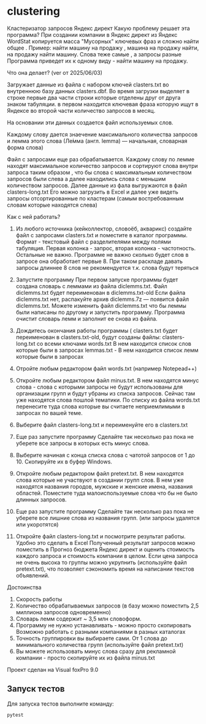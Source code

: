 # clustering
Кластеризатор запросов  Яндекс директ
Какую проблему решает  эта программа?
При создании компании в Яндекс директ из Яндекс WordStat копируется масса "Мусорных" ключевых фраз и сложно найти общее .  Пример: найти машину на продажу , машина на продажу найти, на продажу найти машину. Слова теже самые , а запросы разные
Программа приведет их к одному виду - найти машину на продажу.  

Что она делает? (ver от 2025/06/03)

Загружает данные из файла с набором ключей clasters.txt во внутреннюю базу данных clasters.dbf. Во время загрузки выделяет в строке первые два части строки которые отделены друг от друга знаком табуляции.
в первом находится ключевая фраза которую ищут в Яндексе во второй части количество запросов в месяц.

На основании эти данных создается файл используемых слов. 

Каждому слову дается знаечение максимального количества запросов и лемма этого слова (Ле́мма (англ. lemma) — начальная, словарная форма слова) 

Файл с запросами еще раз обрабатывается. Каждому слову по лемме находят максимальное количество запросов и сортируют слова внутри запроса таким образом , что бы слова с максимальным количеством запросов были слева а далее находились слова с меньшим количеством запросов.
Далее данные из фала выгружаются в файл clasters-long.txt Его можно загрузить в Excel и далее уже видеть запросы отсортированные по кластерам (самым востребованным словам которые находятся слева)

Как с ней работать?
1) Из любого источника (кейколлектор, словоёб, акварикс) создайте файл с запросами clasters.txt и поместите в каталог программы. Формат - текстовый файл 
   с разделителями между полями табуляция. Первая колонка - запрос, вторая колонка - частотность. Остальные не важно.
   Программе не важно сколько будет слов в запросе она обработает первые 8. При таком раскладе давать запросы длиннее 8 слов 
   не рекомендуется т.к. слова будут теряться
2) Запустите программу
    При первом запуске программы будет создана словарь с леммами из файла diclemms.txt. Файл diclemms.txt будет переименован в diclemms.txt-old
    Если файла diclemms.txt нет, распакуйте архив diclemms.7z — появится файл diclemms.txt.
    Можете изменить файл diclemms.txt  что бы леммы были написаны по другому и запустить программу. Программа очистит словарь лемм и заполнит 
    ее снова из файла.

3) Дождитесь окончания работы программы (
   clasters.txt будет переименован в clasters.txt-old, 
   будут созданы файлы: 
     clasters-long.txt со всеми ключами 
     words.txt В нем находится список слов которые были в запросах
     lemmas.txt - В нем находится список лемм которые были в запросах

5) Отройте любым редактором файл words.txt (например Notepead++)
   
6) Откройте любым редактором файл minus.txt. В нем находятся минус слова - слова с которыми запросы не будут использованы для организации групп и будут 
   убраны из списка запросов. Сейчас там уже находятся слова пошлой тематики. По списку из файла words.txt перенесите туда слова которые вы считаете неприемлимыми 
   в запросах по вашей теме.
   
7) Выберите файл clasters-long.txt и переименуйте его в clasters.txt
   
8) Еще раз запустите программу
   Сделайте так несколько раз пока не уберете все запросы в которых есть минус слова. 
   
9) Выберите начиная с конца списка слова с чатотой запросов от 1 до 10. Скопируйте их в буфер Windows.
    
10) Откройте любым редактором файл pretext.txt. В нем находятся слова которые не участвуют в создании групп слов. В нем уже находятся названия городов,
   мужские и женские имена, названия областей. Поместите туда малоиспользуемые слова что бы не было длинных запросов.

11) Еще раз запустите программу
   Сделайте так несколько раз пока не уберете все лишние слова из названия групп. (или запросы удалятся или укоротятся)

12) Откройте файл clasters-long.txt и посмотрите результат работы. Удобно это сделать в Excel  Полученный результат запросов можно поместить в 
   Прогноз бюджета Яндекс директ и оценить стоимость каждого запроса и стоимость компании в целом. Если цена запроса не очень высока то группы можно 
   укрупнить (используйте файл pretext.txt), что позволяет сэкономить время на написании текстов объявлений.

Достоинства
1) Скорость работы 
2) Количество обрабатываемых запросов (в базу можно поместить 2,5 миллиона запросов одновременно)
3) Словарь лемм содержит ~ 3,5 млн словоформ. 
4) Программу не нужно устанавливать - можно просто скопировать Возможно работать с разными компаниями в разных каталогах
5) Точность группировки вы выбираете сами. От 1 слова до минимального количества групп (используйте файл pretext.txt)
6) Вы можете использовать минус слова сразу для рекламной компании - просто скопируйте их из файла minus.txt

Проект сделан на Visual foxPro 9.0


## Запуск тестов

Для запуска тестов выполните команду:

```
pytest
```
